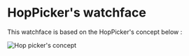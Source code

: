 HopPicker's watchface
==========

This watchface is based on the HopPicker's concept below :

![Hop picker's concept](http://i.imgur.com/Bf4C7nZ.gif)
